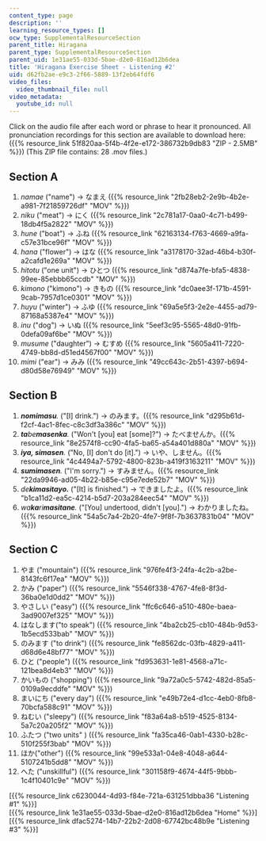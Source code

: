 ```yaml
---
content_type: page
description: ''
learning_resource_types: []
ocw_type: SupplementalResourceSection
parent_title: Hiragana
parent_type: SupplementalResourceSection
parent_uid: 1e31ae55-033d-5bae-d2e0-816ad12b6dea
title: 'Hiragana Exercise Sheet - Listening #2'
uid: d62fb2ae-e9c3-2f66-5889-13f2eb64fdf6
video_files:
  video_thumbnail_file: null
video_metadata:
  youtube_id: null
---
```


Click on the audio file after each word or phrase to hear it pronounced. All pronunciation recordings for this section are available to download here: ({{% resource_link 51f820aa-5f4b-4f2e-e172-386732b9db83 "ZIP - 2.5MB" %}}) (This ZIP file contains: 28 .mov files.)

Section A
---------

1.  _namae_ ("name") → なまえ ({{% resource_link "2fb28eb2-2e9b-4b2e-a981-7f21859726df" "MOV" %}})
2.  _niku_ ("meat") → にく ({{% resource_link "2c781a17-0aa0-4c71-b499-18db4f5a2822" "MOV" %}})
3.  _hune_ ("boat") → ふね ({{% resource_link "62163134-f763-4669-a9fa-c57e31bce96f" "MOV" %}})
4.  _hana_ ("flower") → はな ({{% resource_link "a3178170-32ad-46b4-b30f-a2cafd1e269a" "MOV" %}})
5.  _hitotu_ ("one unit") → ひとつ ({{% resource_link "d874a7fe-bfa5-4838-99ee-85ebbb65ccdb" "MOV" %}})
6.  _kimono_ ("kimono") → きもの ({{% resource_link "dc0aee3f-171b-4591-9cab-7957d1ce0301" "MOV" %}})
7.  _huyu_ ("winter") → ふゆ ({{% resource_link "69a5e5f3-2e2e-4455-ad79-87168a5387e4" "MOV" %}})
8.  _inu_ ("dog") → いぬ ({{% resource_link "5eef3c95-5565-48d0-91fb-0defa09af6be" "MOV" %}})
9.  _musume_ ("daughter") → むすめ ({{% resource_link "5605a411-7220-4749-bb8d-d51ed4567f00" "MOV" %}})
10.  _mimi_ ("ear") → みみ ({{% resource_link "49cc643c-2b51-4397-b694-d80d58e76949" "MOV" %}})

Section B
---------

1.  _**nomimasu**._ ("\[I\] drink.") → のみます。({{% resource_link "d295b61d-f2cf-4ac1-8fec-c8c3df3a386c" "MOV" %}})
2.  _**ta**be**masenka**._ ("Won't \[you\] eat \[some\]?") → たべませんか。({{% resource_link "8e2574f8-cc90-4fa5-ba65-a54a401d880a" "MOV" %}})
3.  _**iya, simasen**._ ("No, \[I\] don't do \[it\].") → いや、しません。({{% resource_link "4c4494a7-5792-4800-823b-a419f3163211" "MOV" %}})
4.  _**sumimasen**._ ("I'm sorry.") → すみません。({{% resource_link "22da9946-ad05-4b22-b85e-c95e7ede52b7" "MOV" %}})
5.  _de**kimasitayo.**_ ("\[It\] is finished.") → できましたよ。({{% resource_link "b1ca11d2-ea5c-4214-b5d7-203a284eec54" "MOV" %}})
6.  _wa**ka**ri**masitane**._ ("\[You\] undertood, didn't \[you\].") → わかりましたね。({{% resource_link "54a5c7a4-2b20-4fe7-9f8f-7b3637831b04" "MOV" %}})

Section C
---------

1.  やま ("mountain") ({{% resource_link "976fe4f3-24fa-4c2b-a2be-8143fc6f17ea" "MOV" %}})
2.  かみ ("paper") ({{% resource_link "5546f338-4767-4fe8-8f3d-36ba0e1d0dd2" "MOV" %}})
3.  やさしい ("easy") ({{% resource_link "ffc6c646-a510-480e-baea-3ad9007ef325" "MOV" %}})
4.  はなします("to speak") ({{% resource_link "4ba2cb25-cb10-484b-9d53-1b5ecd533bab" "MOV" %}})
5.  のみます ("to drink") ({{% resource_link "fe8562dc-03fb-4829-a411-d68d6e48bf77" "MOV" %}})
6.  ひと ("people") ({{% resource_link "fd953631-1e81-4568-a71c-121bea8d4eb3" "MOV" %}})
7.  かいもの ("shopping") ({{% resource_link "9a72a0c5-5742-482d-85a5-0109a9ecddfe" "MOV" %}})
8.  まいにち ("every day") ({{% resource_link "e49b72e4-d1cc-4eb0-8fb8-70bcfa588c91" "MOV" %}})
9.  ねむい ("sleepy") ({{% resource_link "f83a64a8-b519-4525-8134-5a7c20a205f2" "MOV" %}})
10.  ふたつ ("two units" ) ({{% resource_link "fa35ca46-0ab1-4330-b28c-510f255f3bab" "MOV" %}})
11.  ほか("other") ({{% resource_link "99e533a1-04e8-4048-a644-5107241b5dd8" "MOV" %}})
12.  へた ("unskillful") ({{% resource_link "301158f9-4674-44f5-9bbb-1c4f10401c9e" "MOV" %}})

  
\[{{% resource_link c6230044-4d93-f84e-721a-631251dbba36 "Listening #1" %}}\]  
\[{{% resource_link 1e31ae55-033d-5bae-d2e0-816ad12b6dea "Home" %}}\]  
\[{{% resource_link dfac5274-14b7-22b2-2d08-67742bc48b9e "Listening #3" %}}\]